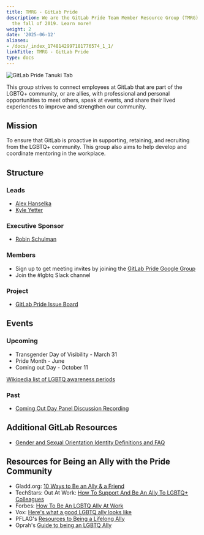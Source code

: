 ```yaml
---
title: TMRG - GitLab Pride
description: We are the GitLab Pride Team Member Resource Group (TMRG) founded in
  the fall of 2019. Learn more!
weight: 2
date: '2025-06-12'
aliases:
- /docs/_index_1748142997181776574_1_1/
linkTitle: TMRG - GitLab Pride
type: docs
---
```


![GitLab Pride Tanuki Tab](/images/company/culture/inclusion/tmrg-gitlab-pride/tanuki-tab-pride.svg)

This group strives to connect employees at GitLab that are part of the LGBTQ+ community, or are allies, with professional and personal opportunities to meet others, speak at events, and share their lived experiences to improve and strengthen our community.

## Mission

To ensure that GitLab is proactive in supporting, retaining, and recruiting from the LGBTQ+ community. This group also aims to help develop and coordinate mentoring in the workplace.

## Structure

### Leads

- [Alex Hanselka](https://about.gitlab.com/company/team/#ahanselka)
- [Kyle Yetter](https://about.gitlab.com/company/team/#kyetter)

### Executive Sponsor

- [Robin Schulman](https://about.gitlab.com/company/team/#robin)

### Members

- Sign up to get meeting invites by joining the [GitLab Pride Google Group](https://groups.google.com/a/gitlab.com/g/pride-tmrg)
- Join the #lgbtq Slack channel

### Project

- [GitLab Pride Issue Board](https://gitlab.com/gitlab-com/pride-tmrg/)

## Events

### Upcoming

- Transgender Day of Visibility - March 31
- Pride Month - June
- Coming out Day - October 11

[Wikipedia list of LGBTQ awareness periods](https://en.wikipedia.org/wiki/List_of_LGBT_awareness_periods)

### Past

- [Coming Out Day Panel Discussion Recording](https://youtu.be/OUKWs6hkMQY)

## Additional GitLab Resources

- [Gender and Sexual Orientation Identity Definitions and FAQ](/handbook/people-group/orientation-identity/)

## Resources for Being an Ally with the Pride Community

- Gladd.org: [10 Ways to Be an Ally & a Friend](https://glaad.org/transgender/allies/)
- TechStars: Out At Work: [How To Support And Be An Ally To LGBTQ+ Colleagues](https://www.techstars.com/blog/advice/out-at-work-how-to-support-and-be-an-ally-to-lgbtq-colleagues)
- Forbes: [How To Be An LGBTQ Ally At Work](https://www.forbes.com/sites/brianhonigman/2016/07/20/lgbtq-ally-at-work/#30a6ee0142fc)
- Vox: [Here's what a good LGBTQ ally looks like](https://www.vox.com/identities/2019/6/22/18700875/lgbtq-good-ally)
- PFLAG's [Resources to Being a Lifelong Ally](https://pflag.org/resource/resources-to-being-a-lifelong-ally/)
- Oprah's [Guide to being an LGBTQ Ally](https://www.oprahdaily.com/life/relationships-love/a28159555/how-to-be-lgbtq-ally/)

